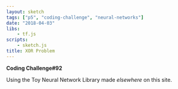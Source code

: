 ```yaml
---
layout: sketch
tags: ["p5", "coding-challenge", "neural-networks"]
date: "2018-04-03"
libs:
    - tf.js
scripts: 
    - sketch.js
title: XOR Problem
---
```


**Coding Challenge#92**

Using the Toy Neural Network Library made *elsewhere* on this site.